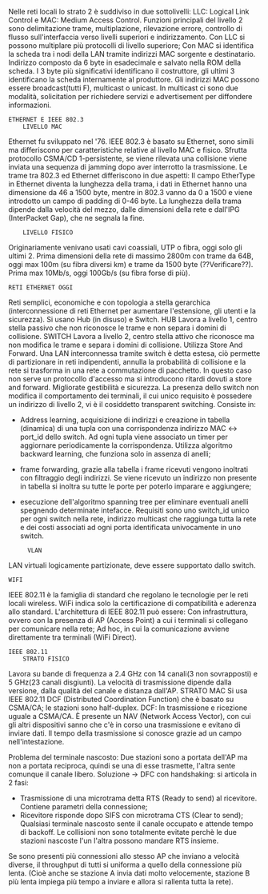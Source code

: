 Nelle reti locali lo strato 2 è suddiviso in due sottolivelli:
LLC: Logical Link Control e MAC: Medium Access Control.
Funzioni principali del livello 2 sono delimitazione trame, multiplazione, rilevazione errore, controllo di flusso sull'interfaccia verso livelli superiori e indirizzamento.
Con LLC si possono multiplare più protocolli di livello superiore;
Con MAC si identifica la scheda tra i nodi della LAN tramite indirizzi MAC sorgente e destinatario. Indirizzo composto da 6 byte in esadecimale e salvato nella ROM della scheda. I 3 byte più significativi identificano il costruttore, gli ultimi 3 identificano la scheda internamente al produttore. Gli indirizzi MAC possono essere broadcast(tutti F), multicast o unicast. In multicast ci sono due modalità, solicitation per richiedere servizi e advertisement per diffondere informazioni.

	ETHERNET E IEEE 802.3
		LIVELLO MAC
Ethernet fu sviluppato nel '76. IEEE 802.3 è basato su Ethernet, sono simili ma differiscono per caratteristiche relative al livello MAC e fisico. 
Sfrutta protocollo CSMA/CD 1-persistente, se viene rilevata una collisione viene inviata una sequenza di jamming dopo aver interrotto la trasmissione. Le trame tra 802.3 ed Ethernet differiscono in due aspetti:
Il campo EtherType in Ethernet diventa la lunghezza della trama, i dati in Ethernet hanno una dimensione da 46 a 1500 byte, mentre in 802.3 vanno da 0 a 1500 e viene introdotto un campo di padding di 0-46 byte. La lunghezza della trama dipende dalla velocità del mezzo, dalle dimensioni della rete e dall'IPG (InterPacket Gap), che ne segnala la fine.

		LIVELLO FISICO
Originariamente venivano usati cavi coassiali, UTP o fibra, oggi solo gli ultimi 2. Prima dimensioni della rete di massimo 2800m con trame da 64B, oggi max 100m (su fibra diversi km) e trame da 1500 byte (??Verificare??). Prima max 10Mb/s, oggi 100Gb/s (su fibra forse di più).

	RETI ETHERNET OGGI
Reti semplici, economiche e con topologia a stella gerarchica (interconnessione di reti Ethernet per aumentare l'estensione, gli utenti e la sicurezza). Si usano Hub (in disuso) e Switch. 
		HUB
Lavora a livello 1, centro stella passivo che non riconosce le trame e non separa i domini di collisione.
		SWITCH
Lavora a livello 2, centro stella attivo che riconosce ma non modifica le trame e separa i domini di collisione. Utilizza Store And Forward.
Una LAN interconnessa tramite switch è detta estesa, ciò permette di partizionare in reti indipendenti, annulla la probabilità di collisione e la rete si trasforma in una rete a commutazione di pacchetto. In questo caso non serve un protocollo d'accesso ma si introducono ritardi dovuti a store and forward. Migliorate gestibilità e sicurezza.
La presenza dello switch non modifica il comportamento dei terminali, il cui unico requisito è possedere un indirizzo di livello 2, vi è il cosiddetto transparent switching. Consiste in:
- Address learning, acquisizione di indirizzi e creazione in tabella (dinamica) di una tupla con una corrispondenza indirizzo MAC <-> port_id dello switch. Ad ogni tupla viene associato un timer per aggiornare periodicamente la corrispondenza. Utilizza algoritmo backward learning, che funziona solo in assenza di anelli;

- frame forwarding, grazie alla tabella i frame ricevuti vengono inoltrati con filtraggio degli indirizzi. Se viene ricevuto un indirizzo non presente in tabella si inoltra su tutte le porte per poterlo imparare e aggiungere;

- esecuzione dell'algoritmo spanning tree per eliminare eventuali anelli spegnendo determinate intefacce. Requisiti sono uno switch_id unico per ogni switch nella rete, indirizzo multicast che raggiunga tutta la rete e dei costi associati ad ogni porta identificata univocamente in uno switch.


		VLAN
LAN virtuali logicamente partizionate, deve essere supportato dallo switch.


	WIFI
IEEE 802.11 è la famiglia di standard che regolano le tecnologie per le reti locali wireless. WiFi indica solo la certificazione di compatibilità e aderenza allo standard.
L'architettura di IEEE 802.11 può essere:
Con infrastruttura, ovvero con la presenza di AP (Access Point) a cui i terminali si collegano per comunicare nella rete;
Ad hoc, in cui la comunicazione avviene direttamente tra terminali (WiFi Direct).

	IEEE 802.11
		STRATO FISICO
Lavora su bande di frequenza a 2.4 GHz con 14 canali(3 non sovrapposti) e 5 GHz(23 canali disgiunti). La velocità di trasmissione dipende dalla versione, dalla qualità del canale e distanza dall'AP.
		STRATO MAC
Si usa IEEE 802.11 DCF (Distributed Coordination Function) che è basato su CSMA/CA; le stazioni sono half-duplex.
DCF: In trasmissione e ricezione uguale a CSMA/CA. È presente un NAV (Network Access Vector), con cui gli altri dispositivi sanno che c'è in corso una trasmissione e evitano di inviare dati. Il tempo della trasmissione si conosce grazie ad un campo nell'intestazione.

Problema del terminale nascosto: Due stazioni sono a portata dell'AP ma non a portata reciproca, quindi se una di esse trasmette, l'altra sente comunque il canale libero.
Soluzione -> DFC con handshaking: si articola in 2 fasi:
- Trasmissione di una microtrama detta RTS (Ready to send) al ricevitore. Contiene parametri della connessione;
- Ricevitore risponde dopo SIFS con microtrama CTS (Clear to send);
Qualsiasi terminale nascosto sente il canale occupato e attende tempo di backoff. Le collisioni non sono totalmente evitate perchè le due stazioni nascoste l'un l'altra possono mandare RTS insieme.

Se sono presenti più connessioni allo stesso AP che inviano a velocità diverse, il throughput di tutti si uniforma a quello della connessione più lenta. (Cioè anche se stazione A invia dati molto velocemente, stazione B più lenta impiega più tempo a inviare e allora si rallenta tutta la rete).